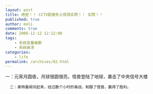 ```yaml
---
layout: post
title: 绝密！！ CCTV配楼失火现场实照！！ 实照！！
published: true
author: moli
comments: true
date: 2008-12-12 12:12:00
tags:
    - 系统变量被删
    - 系统崩溃
categories:
    - life
permalink: /archives/82.html
---
```

一：元宵月圆夜，月球很圆很亮，怪兽登陆了地球，袭击了中央信号大楼


   
  
  
    
      二：奥特曼闻讯赶来，经过数个小时的奋战，制服了怪兽，赢得了胜利。
    
    
    
      
     
    
    
      
    
  
